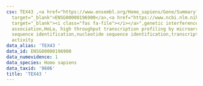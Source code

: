 ```yaml
---
csv: TEX43 ,<a href="https://www.ensembl.org/Homo_sapiens/Gene/Summary?db=core;g=ENSG00000196900"
  target="_blank">ENSG00000196900</a>,<a href="https://www.ncbi.nlm.nih.gov/pubmed/28369544"
  target="_blank"><i class="fas fa-file"></i></a>",genetic interference,functional
  association,HeLa, high throughput transcription profiling by microarray,nucleotide
  sequence identification,nucleotide sequence identification,transcriptional regulation,up-regulates
  activity
data_alias: 'TEX43 '
data_id: ENSG00000196900
data_numevidence: 1
data_species: Homo sapiens
data_taxid: '9606'
title: 'TEX43 '
---
```

